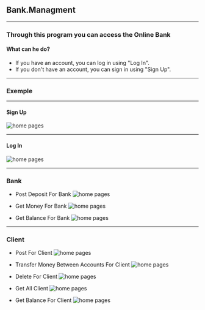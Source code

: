 ## Bank.Managment
--------------------------------------------------------
### Through this program you can access the Online Bank
#### What can he do?
+ If you have an account, you can log in using "Log In".
+ If you don't have an account, you can sign in using "Sign Up".
-------------------------------------------------------

### Exemple
------------
#### Sign Up
![home pages](Images/SignUp.gif)

------------
#### Log In
![home pages](Images/LogIn.gif)

-----------
### Bank
+ Post Deposit For Bank
![home pages](Images/PostDeposit.gif)

+ Get Money For Bank
![home pages](Images/GetMoney.gif)

+ Get Balance For Bank
![home pages](Images/GetBalance.gif)

----------
### Client
+ Post For Client
![home pages](Images/PostClient.gif)

+ Transfer Money Between Accounts For Client
![home pages](Images/TransferMoney.gif)

+ Delete For Client
![home pages](Images/DeleteClient.gif)

+ Get All Client
![home pages](Images/AllClient.gif)

+ Get Balance For Client
![home pages](Images/BalanceClient.gif)




